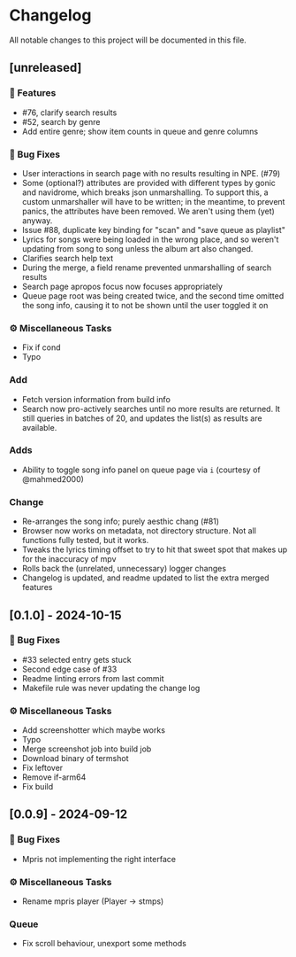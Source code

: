 # Changelog

All notable changes to this project will be documented in this file.

## [unreleased]

### 🚀 Features

- #76, clarify search results
- #52, search by genre
- Add entire genre; show item counts in queue and genre columns

### 🐛 Bug Fixes

- User interactions in search page with no results resulting in NPE. (#79)
- Some (optional?) attributes are provided with different types by gonic and navidrome, which breaks json unmarshalling. To support this, a custom unmarshaller will have to be written; in the meantime, to prevent panics, the attributes have been removed. We aren't using them (yet) anyway.
- Issue #88, duplicate key binding for "scan" and "save queue as playlist"
- Lyrics for songs were being loaded in the wrong place, and so weren't updating from song to song unless the album art also changed.
- Clarifies search help text
- During the merge, a field rename prevented unmarshalling of search results
- Search page apropos focus now focuses appropriately
- Queue page root was being created twice, and the second time omitted the song info, causing it to not be shown until the user toggled it on

### ⚙️ Miscellaneous Tasks

- Fix if cond
- Typo

### Add

- Fetch version information from build info
- Search now pro-actively searches until no more results are returned. It still queries in batches of 20, and updates the list(s) as results are available.

### Adds

- Ability to toggle song info panel on queue page via `i` (courtesy of @mahmed2000)

### Change

- Re-arranges the song info; purely aesthic chang (#81)
- Browser now works on metadata, not directory structure. Not all functions fully tested, but it works.
- Tweaks the lyrics timing offset to try to hit that sweet spot that makes up for the inaccuracy of mpv
- Rolls back the (unrelated, unnecessary) logger changes
- Changelog is updated, and readme updated to list the extra merged features

## [0.1.0] - 2024-10-15

### 🐛 Bug Fixes

- #33 selected entry gets stuck
- Second edge case of #33
- Readme linting errors from last commit
- Makefile rule was never updating the change log

### ⚙️ Miscellaneous Tasks

- Add screenshotter which maybe works
- Typo
- Merge screenshot job into build job
- Download binary of termshot
- Fix leftover
- Remove if-arm64
- Fix build

## [0.0.9] - 2024-09-12

### 🐛 Bug Fixes

- Mpris not implementing the right interface

### ⚙️ Miscellaneous Tasks

- Rename mpris player (Player -> stmps)

### Queue

- Fix scroll behaviour, unexport some methods

<!-- generated by git-cliff -->
